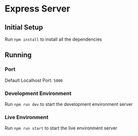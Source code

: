 # Express Server 

## Initial Setup 

Run `npm install` to install all the dependencies

## Running 

### Port

Default Localhost Port: `5000`

### Development Environment 

Run `npm run dev` to start the development environment server

### Live Environment

Run `npm run start` to start the live environment server